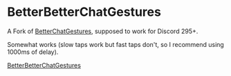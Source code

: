 # BetterBetterChatGestures
A Fork of [BetterChatGestures](https://github.com/MYSTRAVIL/vendetta-plugins), supposed to work for Discord 295+.

Somewhat works (slow taps work but fast taps don't, so I recommend using 1000ms of delay).


[BetterBetterChatGestures](https://s-cript-kiddie02.github.io/vendetta-plugins/BetterBetterChatGestures)
